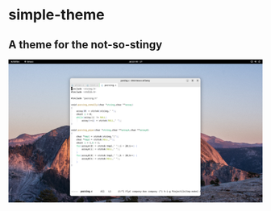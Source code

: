 # simple-theme
## A theme for the not-so-stingy

![1](https://github.com/fcanlnony/simple-theme/blob/main/screenshot/screenshot.png?raw=true "screenshot")
